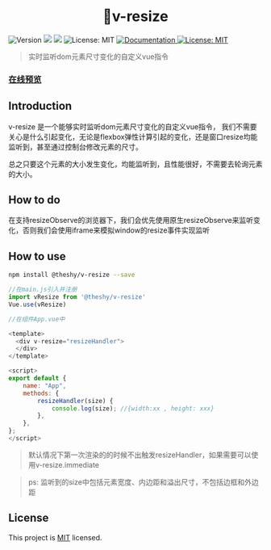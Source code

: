 <h1 align="center">👋v-resize</h1>
<p>
  <img alt="Version" src="https://img.shields.io/badge/version-0.1.0-blue.svg?cacheSeconds=2592000" />
  <img src="https://img.shields.io/badge/node-%3E%3D%208.9.4-blue.svg" />
  <img src="https://img.shields.io/badge/npm-%3E%3D%203.0.0-blue.svg" />
  <img alt="License: MIT" src="https://travis-ci.org/theshying/v-resize.svg?branch=master" />
  <a href="https://github.com/theshying/v-resize#readme" target="_blank">
    <img alt="Documentation" src="https://img.shields.io/badge/documentation-yes-brightgreen.svg" />
  </a>
  <a href="https://github.com/theshying/element-admin-pro/blob/master/LICENSE" target="_blank">
    <img alt="License: MIT" src="https://img.shields.io/badge/License-MIT-yellow.svg" />
  </a>

</p>

> 实时监听dom元素尺寸变化的自定义vue指令
### [在线预览](https://theshying.github.io/v-resize)

## Introduction
v-resize 是一个能够实时监听dom元素尺寸变化的自定义vue指令，
我们不需要关心是什么引起变化，无论是flexbox弹性计算引起的变化，还是窗口resize均能监听到，甚至通过控制台修改元素的尺寸。

总之只要这个元素的大小发生变化，均能监听到，且性能很好，不需要去轮询元素的大小。

## How to do
在支持resizeObserve的浏览器下，我们会优先使用原生resizeObserve来监听变化，否则我们会使用iframe来模拟window的resize事件实现监听


## How to use

```sh
npm install @theshy/v-resize --save
```

```javascript
//在main.js引入并注册
import vResize from '@theshy/v-resize'
Vue.use(vResize)

//在组件App.vue中

<template>
  <div v-resize="resizeHandler">
  </div>
</template>

<script>
export default {
    name: "App",
    methods: {
        resizeHandler(size) {
            console.log(size); //{width:xx , height: xxx}
        },
    },
};
</script>
```

>默认情况下第一次渲染的的时候不出触发resizeHandler，如果需要可以使用v-resize.immediate

>ps: 监听到的size中包括元素宽度、内边距和溢出尺寸，不包括边框和外边距




## License
This project is [MIT](https://github.com/theshying/element-admin-pro/blob/master/LICENSE) licensed.
